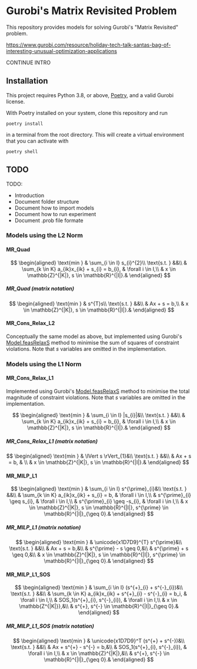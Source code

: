 # Gurobi's Matrix Revisited Problem

This repository provides models for solving Gurobi's "Matrix Revisited" problem.

https://www.gurobi.com/resource/holiday-tech-talk-santas-bag-of-interesting-unusual-optimization-applications

CONTINUE INTRO


## Installation

This project requires Python 3.8, or above, [Poetry](https://python-poetry.org/docs/#installation), and a valid Gurobi license.

With Poetry installed on your system, clone this repository and run

    poetry install

in a terminal from the root directory.  This will create a virtual environment that you can activate with 

    poetry shell


## TODO

TODO:
   - Introduction
   - Document folder structure
   - Document how to import models
   - Document how to run experiment
   - Document .prob file formate


### Models using the L2 Norm
#### MR_Quad

$$
\begin{aligned} 
\text{min } & \sum_{i \in I} s_{i}^{2}\\
\text{s.t. } &&\\
& \sum_{k \in K} a_{ik}x_{ik} + s_{i} = b_{i}, & \forall i \in I,\\
& x \in \mathbb{Z}^{|K|}, s \in \mathbb{R}^{|I|}.&
\end{aligned}
$$

##### MR_Quad (matrix notation)

$$
\begin{aligned} 
\text{min } & s^{T}s\\
\text{s.t. } &&\\
& Ax + s = b,\\
& x \in \mathbb{Z}^{|K|}, s \in \mathbb{R}^{|I|}.&
\end{aligned}
$$


#### MR_Cons_Relax_L2

Conceptually the same model as above, but implemented using Gurobi's [Model.feasRelaxS](https://www.gurobi.com/documentation/9.5/refman/py_model_feasrelaxs.html) method to minimise the sum of squares of constraint violations.  Note that $s$ variables are omitted in the implementation.


### Models using the L1 Norm

#### MR_Cons_Relax_L1

Implemented using Gurobi's [Model.feasRelaxS](https://www.gurobi.com/documentation/9.5/refman/py_model_feasrelaxs.html) method to minimise the total magnitude of constraint violations.  Note that $s$ variables are omitted in the implementation.

$$
\begin{aligned} 
\text{min } & \sum_{i \in I} |s_{i}|&\\
\text{s.t. } &&\\
& \sum_{k \in K} a_{ik}x_{ik} + s_{i} = b_{i}, & \forall i \in I,\\
& x \in \mathbb{Z}^{|K|}, s \in \mathbb{R}^{|I|}.&
\end{aligned}
$$

##### MR_Cons_Relax_L1 (matrix notation)
$$
\begin{aligned} 
\text{min } & \lVert s \rVert_{1}&\\
\text{s.t. } &&\\
& Ax + s = b, & \\
& x \in \mathbb{Z}^{|K|}, s \in \mathbb{R}^{|I|}.&
\end{aligned}
$$


#### MR_MILP_L1

$$
\begin{aligned} 
\text{min } & \sum_{i \in I} s^{\prime}_{i}&\\
\text{s.t. } &&\\
& \sum_{k \in K} a_{ik}x_{ik} + s_{i} = b, & \forall i \in I,\\
& s^{\prime}_{i} \geq s_{i}, & \forall i \in I,\\
& s^{\prime}_{i} \geq -s_{i}, & \forall i \in I,\\
& x \in \mathbb{Z}^{|K|}, s \in \mathbb{R}^{|I|}, s^{\prime} \in \mathbb{R}^{|I|}_{\geq 0}.&
\end{aligned}
$$

##### MR_MILP_L1 (matrix notation)

$$
\begin{aligned} 
\text{min } & \unicode{x1D7D9}^{T} s^{\prime}&\\
\text{s.t. } &&\\
& Ax + s = b,&\\
& s^{\prime} - s \geq 0,&\\
& s^{\prime} + s \geq 0,&\\
& x \in \mathbb{Z}^{|K|}, s \in \mathbb{R}^{|I|}, s^{\prime} \in \mathbb{R}^{|I|}_{\geq 0}.&
\end{aligned}
$$


#### MR_MILP_L1_SOS

$$
\begin{aligned} 
\text{min } & \sum_{i \in I} (s^{+}_{i} + s^{-}_{i})&\\
\text{s.t. } &&\\
& \sum_{k \in K} a_{ik}x_{ik} + s^{+}_{i} - s^{-}_{i} = b_i, & \forall i \in I,\\
& SOS_1(s^{+}_{i}, s^{-}_{i}), & \forall i \in I,\\
& x \in \mathbb{Z^{|K|}},&\\
& s^{+}, s^{-} \in \mathbb{R}^{|I|}_{\geq 0}.&
\end{aligned}
$$

##### MR_MILP_L1_SOS (matrix notation)

$$
\begin{aligned} 
\text{min } & \unicode{x1D7D9}^T (s^{+} + s^{-})&\\
\text{s.t. } &&\\
& Ax + s^{+} - s^{-} = b,&\\
& SOS_1(s^{+}_{i}, s^{-}_{i}), & \forall i \in I,\\
& x \in \mathbb{Z}^{|K|},&\\
& s^{+}, s^{-} \in \mathbb{R}^{|I|}_{\geq 0}.&
\end{aligned}
$$